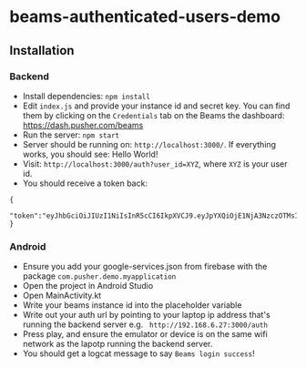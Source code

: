 # beams-authenticated-users-demo

## Installation

### Backend

- Install dependencies: `npm install`
- Edit `index.js` and provide your instance id and secret key. You can find them by clicking on the `Credentials` tab on the Beams the dashboard: https://dash.pusher.com/beams
- Run the server: `npm start`
- Server should be running on: `http://localhost:3000/`. If everything works, you should see: Hello World!
- Visit: `http://localhost:3000/auth?user_id=XYZ`, where `XYZ` is your user id.
- You should receive a token back:

```
{
  "token":"eyJhbGciOiJIUzI1NiIsInR5cCI6IkpXVCJ9.eyJpYXQiOjE1NjA3NzczOTMsImV4cCI6MTU2MDg2Mzc5MywiaXNzIjoiaHR0cHM6Ly9ZWVkucHVzaG5vdGlmaWNhdGlvbnMucHVzaGVyLmNvbSIsInN1YiI6IlhZWiJ9.90f4EZTAEsd6t6wQJTxTEN7E2x9rsX2W1Emoae394W4"
}
```


### Android

* Ensure you add your google-services.json from firebase with the package `com.pusher.demo.myapplication`
* Open the project in Android Studio
* Open MainActivity.kt
* Write your beams instance id into the placeholder variable
* Write out your auth url by pointing to your laptop ip address that's running the backend server e.g. ` http://192.168.6.27:3000/auth`
* Press play, and ensure the emulator or device is on the same wifi network as the lapotp running the backend server.
* You should get a logcat message to say `Beams login success`!
